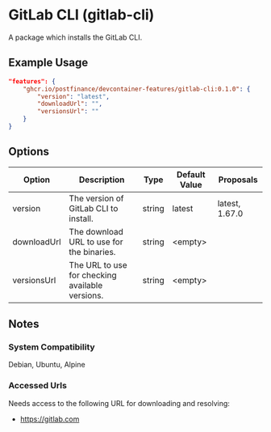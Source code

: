 # GitLab CLI (gitlab-cli)

A package which installs the GitLab CLI.

## Example Usage

```json
"features": {
    "ghcr.io/postfinance/devcontainer-features/gitlab-cli:0.1.0": {
        "version": "latest",
        "downloadUrl": "",
        "versionsUrl": ""
    }
}
```

## Options

| Option | Description | Type | Default Value | Proposals |
|-----|-----|-----|-----|-----|
| version | The version of GitLab CLI to install. | string | latest | latest, 1.67.0 |
| downloadUrl | The download URL to use for the binaries. | string | &lt;empty&gt; |  |
| versionsUrl | The URL to use for checking available versions. | string | &lt;empty&gt; |  |

## Notes

### System Compatibility

Debian, Ubuntu, Alpine

### Accessed Urls

Needs access to the following URL for downloading and resolving:
* https://gitlab.com

